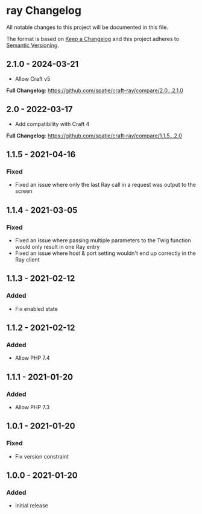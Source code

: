 # ray Changelog

All notable changes to this project will be documented in this file.

The format is based on [Keep a Changelog](http://keepachangelog.com/) and this project adheres to [Semantic Versioning](http://semver.org/).

## 2.1.0 - 2024-03-21

- Allow Craft v5

**Full Changelog**: https://github.com/spatie/craft-ray/compare/2.0...2.1.0

## 2.0 - 2022-03-17

- Add compatibility with Craft 4

**Full Changelog**: https://github.com/spatie/craft-ray/compare/1.1.5...2.0

## 1.1.5 - 2021-04-16

### Fixed

- Fixed an issue where only the last Ray call in a request was output to the screen

## 1.1.4 - 2021-03-05

### Fixed

- Fixed an issue where passing multiple parameters to the Twig function would only result in one Ray entry
- Fixed an issue where host & port setting wouldn't end up correctly in the Ray client

## 1.1.3 - 2021-02-12

### Added

- Fix enabled state

## 1.1.2 - 2021-02-12

### Added

- Allow PHP 7.4

## 1.1.1 - 2021-01-20

### Added

- Allow PHP 7.3

## 1.0.1 - 2021-01-20

### Fixed

- Fix version constraint

## 1.0.0 - 2021-01-20

### Added

- Initial release
